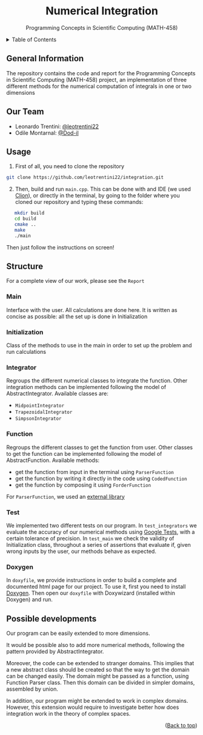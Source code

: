 <div id="top"></div>

<br />
<div align="center">
<h1 align="center">Numerical Integration</h1>
  <p align="center">
    Programming Concepts in Scientific Computing (MATH-458)
  </p>
</div>

<details>
  <summary>Table of Contents</summary>
  <ol>
    <li><a href="#General-Information">General Information</a></li>
    <li><a href="#Our-Team">Our Team</a></li>
    <li><a href="#Structure">Structure</a></li>
    <li><a href="#Usage">Usage</a></li>
  </ol>
</details>


## General Information

The repository contains the code and report for the Programming Concepts in Scientific Computing (MATH-458) project, an implementation of three different methods for the numerical computation of integrals in one or two dimensions


## Our Team

- Leonardo Trentini: [@leotrentini22](https://github.com/leotrentini22)
- Odile Montarnal: [@Dod-il](https://github.com/Dod-il)


## Usage
1. First of all, you need to clone the repository
```Bash
git clone https://github.com/leotrentini22/integration.git
```
2. Then, build and run `main.cpp`. This can be done with and IDE (we used [Clion](https://www.jetbrains.com/clion/)), or directly in the terminal, by going to the folder where you cloned our repository and typing these commands:
```Bash
   mkdir build
   cd build
   cmake ..
   make
   ./main
```
   Then just follow the instructions on screen!


## Structure

For a complete view of our work, please see the `Report`

### Main
Interface with the user. All calculations are done here. It is written as concise as possible: all the set up is done in Initialization

### Initialization
Class of the methods to use in the main in order to set up the problem and run calculations

### Integrator
Regroups the different numerical classes to integrate the function. Other integration methods can be implemented following the model of AbstractIntegrator.
Available classes are:
- `MidpointIntegrator`
- `TrapezoidalIntegrator`
- `SimpsonIntegrator`

### Function
Regroups the different classes to get the function from user. Other classes to get the function can be implemented following the model of AbstractFunction.
Available methods:
- get the function from input in the terminal using `ParserFunction`
- get the function by writing it directly in the code using `CodedFunction`
- get the function by composing it using `ForderFunction`

For `ParserFunction`, we used an [external library](http://warp.povusers.org/FunctionParser/)

### Test
We implemented two different tests on our program. 
In `test_integrators` we evaluate the accuracy of our numerical methods using [Google Tests](http://google.github.io/googletest/), with a certain tolerance of precision.
In `test_main` we check the validity of Initialization class, throughout a series of assertions that evaluate if, given wrong inputs by the user, our methods behave as expected.

### Doxygen
In `doxyfile`, we provide instructions in order to build a complete and documented html page for our project.
To use it, first you need to install [Doxygen](https://www.doxygen.nl/download.html). Then open our `doxyfile` with Doxywizard (installed within Doxygen) and run.


## Possible developments
Our program can be easily extended to more dimensions.

It would be possible also to add more numerical methods, following the pattern provided by AbstractIntegrator.

Moreover, the code can be extended to stranger domains. This implies that a new abstract class should be created so that the way to get the domain can be changed easily. The domain might be passed as a function, using Function Parser class. Then this domain can be divided in simpler domains, assembled by union.

In addition, our program might be extended to work in complex domains. However, this extension would require to investigate better how does integration work in the theory of complex spaces. 

<p align="right">(<a href="#top">Back to top</a>)</p>
